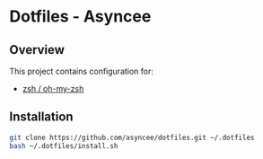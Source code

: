 # Dotfiles - Asyncee

## Overview

This project contains configuration for:

- [zsh / oh-my-zsh](oh-my-zsh)


## Installation

```bash
git clone https://github.com/asyncee/dotfiles.git ~/.dotfiles
bash ~/.dotfiles/install.sh
```
